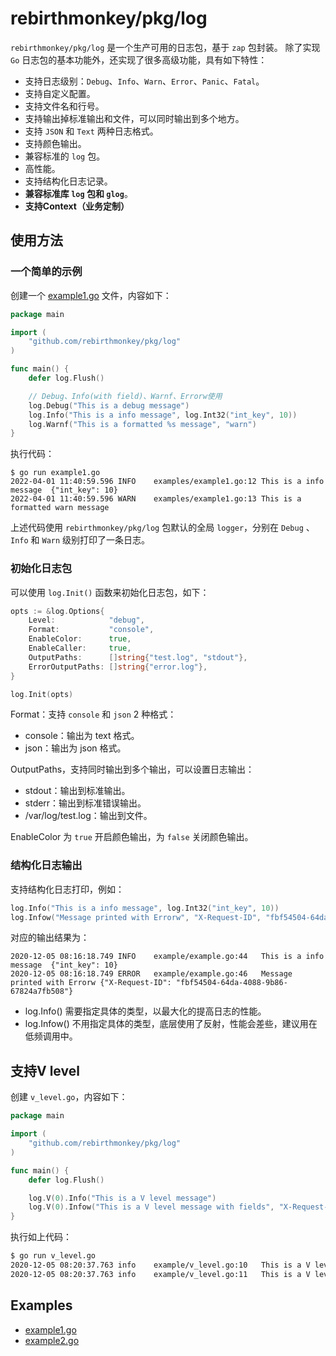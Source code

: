 # rebirthmonkey/pkg/log

`rebirthmonkey/pkg/log` 是一个生产可用的日志包，基于 `zap` 包封装。
除了实现 `Go` 日志包的基本功能外，还实现了很多高级功能，具有如下特性：

- 支持日志级别：`Debug`、`Info`、`Warn`、`Error`、`Panic`、`Fatal`。
- 支持自定义配置。
- 支持文件名和行号。
- 支持输出掉标准输出和文件，可以同时输出到多个地方。
- 支持 `JSON` 和 `Text` 两种日志格式。
- 支持颜色输出。
- 兼容标准的 `log` 包。
- 高性能。
- 支持结构化日志记录。
- **兼容标准库 `log` 包和 `glog`**。
- **支持Context（业务定制）**


## 使用方法

### 一个简单的示例

创建一个 [example1.go](examples/example1.go) 文件，内容如下：

```go
package main

import (
    "github.com/rebirthmonkey/pkg/log"
)

func main() {
    defer log.Flush()

    // Debug、Info(with field)、Warnf、Errorw使用
    log.Debug("This is a debug message")
    log.Info("This is a info message", log.Int32("int_key", 10))
    log.Warnf("This is a formatted %s message", "warn")
}
```

执行代码：

```shell
$ go run example1.go 
2022-04-01 11:40:59.596	INFO	examples/example1.go:12	This is a info message	{"int_key": 10}
2022-04-01 11:40:59.596	WARN	examples/example1.go:13	This is a formatted warn message
```

上述代码使用 `rebirthmonkey/pkg/log` 包默认的全局 `logger`，分别在 `Debug` 、`Info` 和 `Warn` 级别打印了一条日志。

### 初始化日志包

可以使用 `log.Init()` 函数来初始化日志包，如下：

```go
opts := &log.Options{
    Level:            "debug",
    Format:           "console",
    EnableColor:      true,
    EnableCaller:     true,
    OutputPaths:      []string{"test.log", "stdout"},
    ErrorOutputPaths: []string{"error.log"},
}

log.Init(opts)
```

Format：支持 `console` 和 `json` 2 种格式：
- console：输出为 text 格式。
- json：输出为 json 格式。

OutputPaths，支持同时输出到多个输出，可以设置日志输出：
- stdout：输出到标准输出。
- stderr：输出到标准错误输出。
- /var/log/test.log：输出到文件。

EnableColor 为 `true` 开启颜色输出，为 `false` 关闭颜色输出。

### 结构化日志输出

支持结构化日志打印，例如：

```go
log.Info("This is a info message", log.Int32("int_key", 10))
log.Infow("Message printed with Errorw", "X-Request-ID", "fbf54504-64da-4088-9b86-67824a7fb508") 
```
对应的输出结果为：

```
2020-12-05 08:16:18.749	INFO	example/example.go:44	This is a info message	{"int_key": 10}
2020-12-05 08:16:18.749	ERROR	example/example.go:46	Message printed with Errorw	{"X-Request-ID": "fbf54504-64da-4088-9b86-67824a7fb508"}
```

- log.Info() 需要指定具体的类型，以最大化的提高日志的性能。
- log.Infow() 不用指定具体的类型，底层使用了反射，性能会差些，建议用在低频调用中。


## 支持V level

创建 `v_level.go`，内容如下：

```go
package main

import (
    "github.com/rebirthmonkey/pkg/log"
)

func main() {
    defer log.Flush()

    log.V(0).Info("This is a V level message")
    log.V(0).Infow("This is a V level message with fields", "X-Request-ID", "7a7b9f24-4cae-4b2a-9464-69088b45b904")
}
```

执行如上代码：

```bash
$ go run v_level.go 
2020-12-05 08:20:37.763	info	example/v_level.go:10	This is a V level message
2020-12-05 08:20:37.763	info	example/v_level.go:11	This is a V level message with fields	{"X-Request-ID": "7a7b9f24-4cae-4b2a-9464-69088b45b904"}
```

## Examples

- [example1.go](examples/example1.go)
- [example2.go](examples/example2.go)
